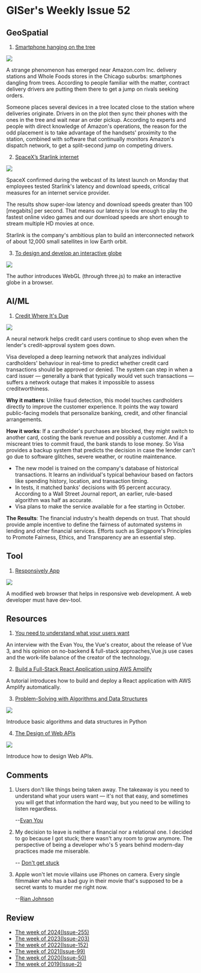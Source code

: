 # GISer's Weekly Issue 52

## GeoSpatial

1. [Smartphone hanging on the tree](https://www.bloomberg.com/news/articles/2020-09-01/amazon-drivers-are-hanging-smartphones-in-trees-to-get-more-work)

![](https://assets.bwbx.io/images/users/iqjWHBFdfxIU/iJjvOm5Z_KtE/v0/1400x-1.jpg)

A strange phenomenon has emerged near Amazon.com Inc. delivery stations and Whole Foods stores in the Chicago suburbs: smartphones dangling from trees. According to people familiar with the matter, contract delivery drivers are putting them there to get a jump on rivals seeking orders.

Someone places several devices in a tree located close to the station where deliveries originate. Drivers in on the plot then sync their phones with the ones in the tree and wait near an order pickup. According to experts and people with direct knowledge of Amazon's operations, the reason for the odd placement is to take advantage of the handsets' proximity to the station, combined with software that continually monitors Amazon's dispatch network, to get a split-second jump on competing drivers.

2. [SpaceX’s Starlink internet](https://www.cnbc.com/2020/09/03/spacex-starlink-satellite-internet-network-early-tests-show-fast-speeds.html)

![](https://camo.githubusercontent.com/cc3ae873b0e3a3e4b179a1c5d02f9431746c094d/68747470733a2f2f7777772e77616e67626173652e636f6d2f626c6f67696d672f61737365742f3230323030392f6267323032303039303430362e6a7067)

SpaceX confirmed during the webcast of its latest launch on Monday that employees tested Starlink's latency and download speeds, critical measures for an internet service provider.

The results show super-low latency and download speeds greater than 100 [megabits] per second. That means our latency is low enough to play the fastest online video games and our download speeds are short enough to stream multiple HD movies at once.

Starlink is the company's ambitious plan to build an interconnected network of about 12,000 small satellites in low Earth orbit.

3. [To design and develop an interactive globe](https://stripe.com/blog/globe)

![](https://camo.githubusercontent.com/70686efcfd8bf547ef5b5c7f6a17c85a29614a7c/68747470733a2f2f7777772e77616e67626173652e636f6d2f626c6f67696d672f61737365742f3230323030392f6267323032303039303230392e6a7067)

The author introduces WebGL (through three.js) to make an interactive globe in a browser.

## AI/ML

1. [Credit Where It's Due](https://usa.visa.com/about-visa/newsroom/press-releases.releaseId.17301.html)

![](https://blog.deeplearning.ai/hubfs/Visa.gif)

A neural network helps credit card users continue to shop even when the lender's credit-approval system goes down.

Visa developed a deep learning network that analyzes individual cardholders' behaviour in real-time to predict whether credit card transactions should be approved or denied. The system can step in when a card issuer — generally a bank that typically would vet such transactions — suffers a network outage that makes it impossible to assess creditworthiness.

**Why it matters**: Unlike fraud detection, this model touches cardholders directly to improve the customer experience. It points the way toward public-facing models that personalize banking, credit, and other financial arrangements.

**How it works**: If a cardholder's purchases are blocked, they might switch to another card, costing the bank revenue and possibly a customer. And if a miscreant tries to commit fraud, the bank stands to lose money. So Visa provides a backup system that predicts the decision in case the lender can't go due to software glitches, severe weather, or routine maintenance.

- The new model is trained on the company's database of historical transactions. It learns an individual's typical behaviour based on factors like spending history, location, and transaction timing.
- In tests, it matched banks' decisions with 95 percent accuracy. According to a Wall Street Journal report, an earlier, rule-based algorithm was half as accurate.
- Visa plans to make the service available for a fee starting in October.

**The Results**: The financial industry's health depends on trust. That should provide ample incentive to define the fairness of automated systems in lending and other financial services. Efforts such as Singapore's Principles to Promote Fairness, Ethics, and Transparency are an essential step.

## Tool

1. [Responsively App](https://github.com/responsively-org/responsively-app)

![](https://camo.githubusercontent.com/d26d5adb6a8f5e534dd45276f73e7e29277e62b3/68747470733a2f2f726573706f6e736976656c792e6170702f6173736574732f696d672f726573706f6e736976656c792d6170702e676966)

A modified web browser that helps in responsive web development. A web developer must have dev-tool.

## Resources

1. [You need to understand what your users want](https://evrone.com/evan-you-interview)

An interview with the Evan You, the Vue's creator, about the release of Vue 3, and his opinion on no-backend & full-stack approaches,Vue.js use cases and the work-life balance of the creator of the technology.

2. [Build a Full-Stack React Application using AWS Amplify](https://aws.amazon.com/getting-started/hands-on/build-react-app-amplify-graphql/module-one/)

A tutorial introduces how to build and deploy a React application with AWS Amplify automatically.

3. [Problem-Solving with Algorithms and Data Structures](https://www.cs.auckland.ac.nz/compsci105s1c/resources/ProblemSolvingwithAlgorithmsandDataStructures.pdf)

![](https://camo.githubusercontent.com/582d9463c4298a04b6323ac6992b5cecacb9b28b/68747470733a2f2f7777772e77616e67626173652e636f6d2f626c6f67696d672f61737365742f3230323030382f6267323032303038323830312e6a7067)

Introduce basic algorithms and data structures in Python

4. [The Design of Web APIs](https://livebook.manning.com/book/the-design-of-web-apis/chapter-1?origin=product-toc)

![](https://camo.githubusercontent.com/4cfe4427a25d34f7e48ddcb895d28adfafce3c87/68747470733a2f2f7777772e77616e67626173652e636f6d2f626c6f67696d672f61737365742f3230323030392f6267323032303039303630312e6a7067)

Introduce how to design Web APIs.

## Comments

1. Users don't like things being taken away. The takeaway is you need to understand what your users want — it's not that easy, and sometimes you will get that information the hard way, but you need to be willing to listen regardless.

   --[Evan You](https://evrone.com/evan-you-interviews)

2. My decision to leave is neither a financial nor a relational one. I decided to go because I got stuck; there wasn't any room to grow anymore. The perspective of being a developer who's 5 years behind modern-day practices made me miserable.

   -- [Don't get stuck](https://stitcher.io/blog/dont-get-stuck)

3. Apple won't let movie villains use iPhones on camera. Every single filmmaker who has a bad guy in their movie that's supposed to be a secret wants to murder me right now.

   --[Rian Johnson](https://finance.yahoo.com/news/2020-02-26-rian-johnson-apple-movie-villains-use-iphones-on-came.html)

## Review

- [The week of 2024(Issue-255)](../2024/issue-255.md)
- [The week of 2023(Issue-203)](../2023/issue-203.md)
- [The week of 2022(Issue-152)](../2022/issue-152.md)
- [The week of 2021(Issue-99)](../2021/issue-99.md)
- [The week of 2020(Issue-50)](../2020/issue-50.md)
- [The week of 2019(Issue-2)](../2019/issue-2.md)
